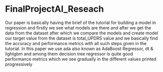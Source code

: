 # FinalProjectAI_Reseach

Our paper is basically having the brief of the tutorial for building a model in regression and firstly we see what models are there and after we get the data from the dataset after which we compare the models and create model our target value from the dataset is total_UPDRS value and we basically find the accuracy and performance metrics with all such steps given in the tutorial. In this paper we use ada also known as AdaBoost Regressor, dt & lightgbm and among them decision tree regressor is quite good performance metrics which we see gradually in the different values printed progressively
